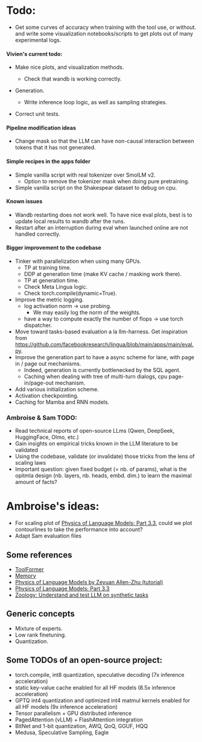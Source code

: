 # Todo:
- Get some curves of accuracy when training with the tool use, or without. and write some visualization notebooks/scripts to get plots out of many experimental logs.

#### Vivien's current todo:

- Make nice plots, and visualization methods.
    - Check that wandb is working correctly.
- Generation.
    - Write inference loop logic, as well as sampling strategies.

- Correct unit tests.

#### Pipeline modification ideas
- Change mask so that the LLM can have non-causal interaction between tokens that it has not generated.

#### Simple recipes in the apps folder
- Simple vanilla script with real tokenizer over SmolLM v2.
    - Option to remove the tokenizer mask when doing pure pretraining.
- Simple vanilla script on the Shakespear dataset to debug on cpu.

#### Known issues
- Wandb restarting does not work well. To have nice eval plots, best is to update local results to wandb after the runs.
- Restart after an interruption during eval when launched online are not handled correctly.

#### Bigger improvement to the codebase
- Tinker with parallelization when using many GPUs.
    - TP at training time.
    - DDP at generation time (make KV cache / masking work there).
    - TP at generation time.
    - Check Meta Lingua logic.
    - Check torch.compile(dynamic=True).
- Improve the metric logging.
    - log activation norm -> use probing.
        - We may easily log the norm of the weights.
    - have a way to compute exactly the number of flops -> use torch dispatcher.
- Move toward tasks-based evaluation a la llm-harness. Get inspiration from https://github.com/facebookresearch/lingua/blob/main/apps/main/eval.py.
- Improve the generation part to have a async scheme for lane, with page in / page out mechanisms.
    - Indeed, generation is currently bottlenecked by the SQL agent.
    - Caching when dealing with tree of multi-turn dialogs, cpu page-in/page-out mechanism.
- Add various initialization scheme.
- Activation checkpointing.
- Caching for Mamba and RNN models.

### Ambroise & Sam TODO:
- Read technical reports of open-source LLms (Qwen, DeepSeek, HuggingFace, Olmo, etc.)
- Gain insights on empirical tricks known in the LLM literature to be validated
- Using the codebase, validate (or invalidate) those tricks from the lens of scaling laws
- Important question: given fixed budget (= nb. of params), what is the opitmla design (nb. layers, nb. heads, embd. dim.) to learn the
maximal amount of facts?

# Ambroise's ideas:
- For scaling plot of [Physics of Language Models: Part 3.3](https://arxiv.org/pdf/2404.05405), could we plot contourlines to take the performance into account?
- Adapt Sam evaluation files

## Some references
- [ToolFormer](https://arxiv.org/pdf/2302.04761)
- [Memory](https://arxiv.org/pdf/2407.01178v1)
- [Physics of Language Models by Zeyuan Allen-Zhu (tutorial)](https://www.youtube.com/watch?v=yBL7J0kgldU)
- [Physics of Language Models: Part 3.3](https://arxiv.org/pdf/2404.05405)
- [Zoology: Understand and test LLM on synthetic tasks](https://github.com/HazyResearch/zoology)

## Generic concepts
- Mixture of experts.
- Low rank finetuning.
- Quantization.

## Some TODOs of an open-source project:
- torch.compile, int8 quantization, speculative decoding (7x inference acceleration)
- static key-value cache enabled for all HF models (8.5x inference acceleration)
- GPTQ int4 quantization and optimized int4 matmul kernels enabled for all HF models (9x inference acceleration)
- Tensor parallelism + GPU distributed inference
- PagedAttention (vLLM) + FlashAttention integration
- BitNet and 1-bit quantization, AWQ, QoQ, GGUF, HQQ
- Medusa, Speculative Sampling, Eagle
